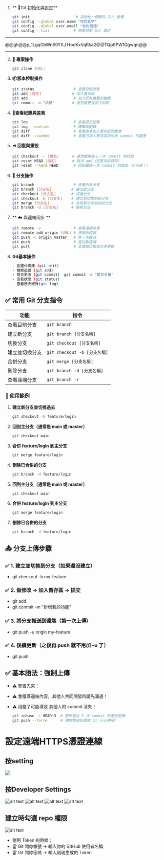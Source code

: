 1. ** 🔧Git 初始化與設定**
    ```bash
    git init                     # 初始化一個新的 Git 倉庫
    git config --global user.name "你的名字"
    git config --global user.email "你的信箱"
    git config --list           # 檢查目前 Git 設定

***
@@gh@@p_1LgqObWn60YXJ
HodKxVqRka2@@TQp9PW1Ggwqn@@
***
2. **📂 專案操作**
    ```bash
    git clone [URL]   

3. **📦版本控制操作**
    ```bash
    git status                  # 查看目前狀態
    git add [檔名]              # 加入暫存區
    git add .                   # 加入所有變更的檔案
    git commit -m "訊息"        # 提交變更並加上說明

4. **📜查看紀錄與差異**
    ```bash
    git log                     # 查看提交紀錄
    git log --oneline           # 精簡版紀錄
    git diff                    # 查看尚未加入暫存區的變更
    git diff --cached           # 查看已加入暫存區但尚未 commit 的變更

5. **⏪ 回復與重設**
    ```bash
    git checkout -- [檔名]      # 還原檔案到上一次 commit 的狀態
    git reset HEAD [檔名]       # 取消 add（從暫存區移除）
    git reset --hard HEAD       # 回到最後一次 commit 的狀態（不可逆！）

6. **🌿 分支操作**
    ```bash
    git branch                  # 查看所有分支
    git branch [分支名]         # 建立新分支
    git checkout [分支名]       # 切換分支
    git checkout -b [分支名]    # 建立並切換到新分支
    git merge [分支名]          # 合併某分支到目前分支
    git branch -d [分支名]      # 刪除分支


7. ** ☁️ 與遠端同步 **
    ```bash
    git remote -v               # 查看遠端來源
    git remote add origin [URL] # 連接到遠端
    git push -u origin master   # 第一次推送
    git push                    # 推送到遠端
    git pull                    # 從遠端拉取並合併更新


1. **Git基本操作**
    ```bash
    - 創建代碼庫 (git init)
    - 檔案追蹤 (git add)
    - 提交更改 (git commit)  git commit -m "提交名稱"
    - 查看狀態 (git status)
    - 查看歷史紀錄(git log)

## ✅ 常用 Git 分支指令

| 功能           | 指令                               |
|----------------|------------------------------------|
| 查看目前分支   | `git branch`                       |
| 建立新分支     | `git branch [分支名稱]`             |
| 切換分支       | `git checkout [分支名稱]`           |
| 建立並切換分支 | `git checkout -b [分支名稱]`        |
| 合併分支       | `git merge [分支名稱]`              |
| 刪除分支       | `git branch -d [分支名稱]`          |
| 查看遠端分支   | `git branch -r`                    |


### 📘 使用範例

1. **建立新分支並切換過去**
   ```bash
   git checkout -b feature/login
2. **回到主分支（通常是 main 或 master）**
    ```bash
    git checkout main
3. **合併 feature/login 到主分支**
    ```bash
    git merge feature/login
4. **刪除已合併的分支**
    ```bash
    git branch -d feature/login
5. **回到主分支（通常是 main 或 master）**
    ```bash
    git checkout main
6. **合併 feature/login 到主分支**
    ```bash
    git merge feature/login
7. **刪除已合併的分支**
    ```bash
    git branch -d feature/login

## 📤 分支上傳步驟

### ✅ 1. 建立並切換到分支（如果還沒建立）
- git checkout -b my-feature
### ✅ 2. 做修改 → 加入暫存區 → 提交
- git add .
- git commit -m "新增我的功能"
### ✅ 3. 將分支推送到遠端（第一次上傳）
- git push -u origin my-feature
### ✅ 4. 後續更新（之後再 push 就不用加 -u 了）
- git push

## ✅ 基本語法：強制上傳
- ⚠️ 警告先來：
- ⚠️ 會覆蓋遠端內容，其他人共同開發時請先溝通！
- ⚠️ 用錯了可能導致 其他人的 commit 消失！

    ```bash
    git rebase -i HEAD~3  # 修改最近 3 次 commit 的歷史紀錄
    git push --force      # 強制推送到遠端（⚠ 小心使用）

# 設定遠端HTTPS憑證連線
## 按setting
![](image.png)
## 按Developer Settings
![alt text](image-1.png)
![alt text](image-2.png)
![alt text](image-3.png)
![alt text](image-4.png)
## 建立時勾選 repo 權限
![alt text](image-5.png)

- 使用 Token 的時候：
- 當 Git 問你帳號 → 輸入你的 GitHub 使用者名稱
- 當 Git 問你密碼 → 輸入剛剛生成的 Token
